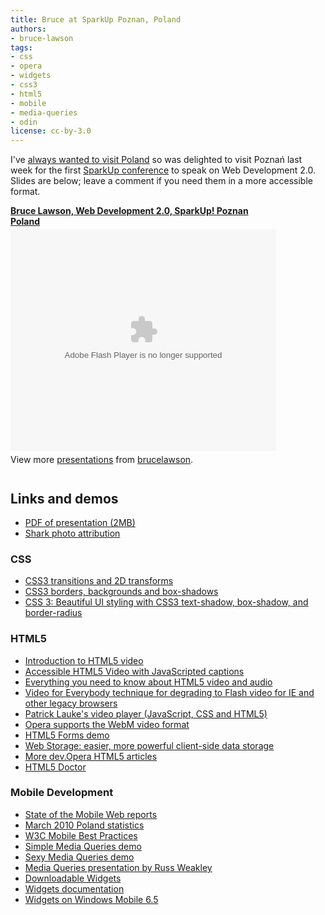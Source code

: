 ```yaml
---
title: Bruce at SparkUp Poznan‎, Poland
authors:
- bruce-lawson
tags:
- css
- opera
- widgets
- css3
- html5
- mobile
- media-queries
- odin
license: cc-by-3.0
---
```

I&#39;ve <a href="http://www.brucelawson.co.uk/2010/poland/">always wanted to visit Poland</a> so was delighted to visit  Poznań‎ last week for the first  <a href="http://www.sparkup.pl/en">SparkUp conference</a> to speak on Web Development 2.0. Slides are below; leave a comment if you need them in a more accessible format.

<div style="width:425px" id="__ss_4373672"><strong style="display:block;margin:12px 0 4px"><a href="http://www.slideshare.net/brucelawson/bruce-lawsonspark-up-4373672" title="Bruce Lawson, Web Development 2.0, SparkUp! Poznan Poland">Bruce Lawson, Web Development 2.0, SparkUp! Poznan Poland</a></strong><object id="__sse4373672" width="425" height="355"><param name="movie" value="http://static.slidesharecdn.com/swf/ssplayer2.swf?doc=bruce-lawson-sparkup-100601035234-phpapp01&amp;stripped_title=bruce-lawsonspark-up-4373672" /><param name="allowFullScreen" value="true" /><param name="allowScriptAccess" value="never" /><embed name="__sse4373672" src="http://static.slidesharecdn.com/swf/ssplayer2.swf?doc=bruce-lawson-sparkup-100601035234-phpapp01&amp;stripped_title=bruce-lawsonspark-up-4373672" type="application/x-shockwave-flash" allowfullscreen="true" width="425" height="355" allowscriptaccess="never" /></object><div style="padding:5px 0 12px">View more <a href="http://www.slideshare.net/">presentations</a> from <a href="http://www.slideshare.net/brucelawson">brucelawson</a>.</div></div>

<h2>Links and demos</h2>
<ul>
<li><a href="http://people.opera.com/brucel/talks/2010/SparkUp/Bruce-Lawson-SparkUp.pdf">PDF of presentation (2MB)</a></li>
<li><a href="http://www.flickr.com/photos/starstreak007/3416655056/">Shark photo attribution</a></li>
</ul>
<h3>CSS</h3>
<ul>
<li><a href="https://dev.opera.com/articles/view/css3-transitions-and-2d-transforms/">CSS3 transitions and 2D transforms</a></li>
<li><a href="https://dev.opera.com/articles/view/css3-border-background-boxshadow/">CSS3 borders, backgrounds and box-shadows</a></li>
<li><a href="https://dev.opera.com/articles/view/beautiful-ui-styling-with-css3-text-shadow-box-shadow-and-border-radius/">CSS 3: Beautiful UI styling with CSS3 text-shadow, box-shadow, and border-radius</a></li>
</ul>

<h3>HTML5</h3>
<ul>
<li><a href="https://dev.opera.com/articles/view/introduction-html5-video/">Introduction to HTML5 video</a></li>
<li><a href="https://dev.opera.com/articles/view/accessible-html5-video-with-javascripted-captions/">Accessible HTML5 Video with JavaScripted captions</a>
</li><li><a href="http://my.opera.com/core/blog/2010/03/03/everything-you-need-to-know-about-html5-video-and-audio-2">Everything you need to know about HTML5 video and audio</a>
<li><a href="http://camendesign.com/code/video_for_everybody">Video for Everybody technique for degrading to Flash video for IE and other legacy browsers</a></li>
<li><a href="http://people.opera.com/patrickl/articles/chip.eu-video-article/examples/fancy-swap/">Patrick Lauke&#39;s video player (JavaScript, CSS and HTML5)</a></li>
<li><a href="https://dev.opera.com/articles/view/opera-supports-webm-video/">Opera supports the WebM video format</a></li>
<li><a href="http://people.opera.com/brucel/demo/html5-forms-demo.html">HTML5 Forms demo</a></li>
<li><a href="https://dev.opera.com/articles/view/web-storage/">Web Storage: easier, more powerful client-side data storage</a></li>
<li><a href="https://dev.opera.com/articles/tags/html5/">More dev.Opera HTML5 articles</a></li>
<li><a href="http://www.html5doctor.com/">HTML5 Doctor</a></li>
</li></ul>
<h3>Mobile Development</h3>
<ul><li><a href="http://www.opera.com/smw">State of the Mobile Web reports</a></li>
<li><a href="http://www.opera.com/smw/2010/03">March 2010 Poland statistics</a></li>
<li><a href="http://www.w3.org/TR/mobile-bp/">W3C Mobile Best Practices</a></li>
<li><a href="http://people.opera.com/brucel/demo/MQ.html">Simple Media Queries demo</a></li>
<li> <a href="http://people.opera.com/danield/css3/vangogh/">Sexy Media Queries demo</a></li>
<li><a href="http://www.slideshare.net/maxdesign/css3-media-queries">Media Queries presentation by Russ Weakley</a></li>
<li><a href="http://widgets.opera.com">Downloadable Widgets</a></li>
<li><a href="https://dev.opera.com/articles/widgets/">Widgets documentation</a></li>
<li><a href="http://www.flickr.com/photos/redux/4607350999/">Widgets on Windows Mobile 6.5</a></li>
</ul>

